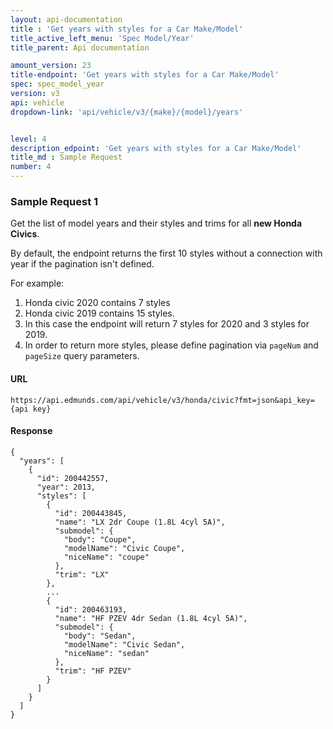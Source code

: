 ```yaml
---
layout: api-documentation
title : 'Get years with styles for a Car Make/Model'
title_active_left_menu: 'Spec Model/Year'
title_parent: Api documentation

amount_version: 23
title-endpoint: 'Get years with styles for a Car Make/Model'
spec: spec_model_year
version: v3
api: vehicle
dropdown-link: 'api/vehicle/v3/{make}/{model}/years'


level: 4
description_edpoint: 'Get years with styles for a Car Make/Model'
title_md : Sample Request
number: 4
---
```


### Sample Request 1

Get the list of model years and their styles and trims for all **new Honda Civics**.

By default, the endpoint returns the first 10 styles without a connection with year if the pagination isn't defined.

For example:
1. Honda civic 2020 contains 7 styles 
2. Honda civic 2019 contains 15 styles. 
3. In this case the endpoint will return 7 styles for 2020 and 3 styles for 2019.
4. In order to return more styles, please define pagination via `pageNum` and `pageSize` query parameters.

#### URL

	https://api.edmunds.com/api/vehicle/v3/honda/civic?fmt=json&api_key={api key}
	
#### Response

	{
	  "years": [
	    {
	      "id": 200442557,
	      "year": 2013,
	      "styles": [
	        {
	          "id": 200443845,
	          "name": "LX 2dr Coupe (1.8L 4cyl 5A)",
	          "submodel": {
	            "body": "Coupe",
	            "modelName": "Civic Coupe",
	            "niceName": "coupe"
	          },
	          "trim": "LX"
	        },
	        ...
	        {
	          "id": 200463193,
	          "name": "HF PZEV 4dr Sedan (1.8L 4cyl 5A)",
	          "submodel": {
	            "body": "Sedan",
	            "modelName": "Civic Sedan",
	            "niceName": "sedan"
	          },
	          "trim": "HF PZEV"
	        }
	      ]
	    }
	  ]
	}
	

